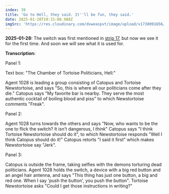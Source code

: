 ```yaml
---
index: 39
title: 'Go to Hell, they said. It''ll be fun, they said.'
date: 2025-01-28T19:15:08.988Z
imgSrc: 'https://res.cloudinary.com/dvweaspvt/image/upload/v1738091656/039_vidsqy.png'
---
```


**2025-01-28:** The switch was first mentioned in [strip 17](https://thetortoisewebcomic.net/comics/17), but now we see it for the first time. And soon we will see what it is used for.

**Transcription:**

Panel 1:

Text box: "The Chamber of Tortoise Politicians, Hell:"

Agent 1028 is leading a group consisting of Catopus and Tortoise Newstortoise, and says "So, this is where all our politicians come after they die." Catopus says "My favorite bar is nearby. They serve the most authentic cocktail of boiling blood and piss" to which Newstortoise comments "Freak".

Panel 2:

Agent 1028 turns towards the others and says "Now, who wants to be the one to flick the switch? It isn't dangerous, I *think*" Catopus says "I think Tortoise Newstortoise should do it", to which Newstortoise responds "Well I think Catopus should do it!" Catopus retorts "I said it first" which makes Newstortoise say "Jerk".

Panel 3:

Catopus is outside the frame, taking selfies with the demons torturing dead politicians. Agent 1028 holds the switch, a device with a big red button and an angel hair antenna, and says "This thing has just one button, a big and red one. When I say 'push the button', you push the button". Tortoise Newstortoise asks "Could I get those instructions in writing?"
